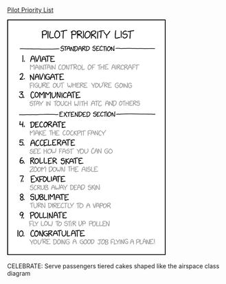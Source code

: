 [Pilot Priority List](https://xkcd.com/2675)

![Pilot Priority List](./random_comic.png)

CELEBRATE: Serve passengers tiered cakes shaped like the airspace class diagram

